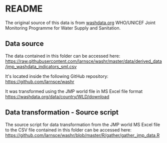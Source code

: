 # README

The original source of this data is from [washdata.org](https://washdata.org/)  WHO/UNICEF Joint Monitoring Programme for Water Supply and Sanitation.

## Data source

The data contained in this folder can be accessed here: https://raw.githubusercontent.com/larnsce/washr/master/data/derived_data/jmp_washdata_indicators_sml.csv

It's located inside the following GitHub repository: https://github.com/larnsce/washr

It was transformed using the JMP world file in MS Excel file format https://washdata.org/data/country/WLD/download

## Data transformation - Source script

The source script for data transformation from the JMP world MS Excel file to the CSV file contained in this folder can be accessed here:
https://github.com/larnsce/washr/blob/master/R/gather/gather_jmp_data.R

